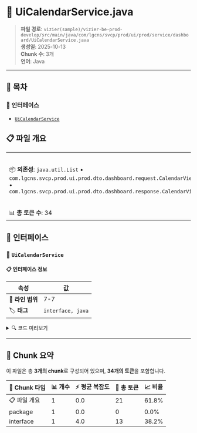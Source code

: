 # 📄 UiCalendarService.java

> **파일 경로**: `vizier(sample)/vizier-be-prod-develop/src/main/java/com/lgcns/svcp/prod/ui/prod/service/dashboard/UiCalendarService.java`  
> **생성일**: 2025-10-13  
> **Chunk 수**: 3개  
> **언어**: Java
---

## 📑 목차

### 🔌 인터페이스
- [`UiCalendarService`](#interface-uicalendarservice)


## 📋 파일 개요

| | |
|--|--|
| 📦 **의존성**: `java.util.List` • `com.lgcns.svcp.prod.ui.prod.dto.dashboard.request.CalendarViewRequest` • `com.lgcns.svcp.prod.ui.prod.dto.dashboard.response.CalendarViewRespone` | ⚡ **총 복잡도**: 4 |
| 📊 **총 토큰 수**: 34 |  |




## 🔌 인터페이스

### <a id="interface-uicalendarservice"></a>🔌 `UiCalendarService`


#### 📋 인터페이스 정보

| 속성 | 값 |
|------|----|
| 📍 **라인 범위** | 7-7 |
| 🏷️ **태그** | `interface, java` |
<details>
<summary>🔍 코드 미리보기</summary>

```java
public interface UiCalendarService {
	void saveCalendar(CalendarViewRequest request);
	List<CalendarViewRespone> getCalendar(String dsbdViewUuid, String dateInput);
}...
```

**Chunk 정보**
- 🆔 **ID**: `6f79f4ec0a65`
- 📊 **토큰**: 13

</details>

---




## 🧩 Chunk 요약

이 파일은 총 **3개의 chunk**로 구성되어 있으며, **34개의 토큰**을 포함합니다.

| 🧩 Chunk 타입 | 📊 개수 | ⚡ 평균 복잡도 | 📝 총 토큰 | 📈 비율 |
|---------------|--------|-------------|----------|--------|
| 📋 파일 개요 | 1 | 0.0 | 21 | 61.8% |
| package | 1 | 0.0 | 0 | 0.0% |
| interface | 1 | 4.0 | 13 | 38.2% |

